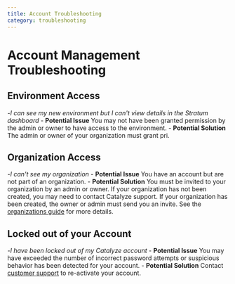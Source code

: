 ```yaml
---
title: Account Troubleshooting
category: troubleshooting
---
```


# Account Management Troubleshooting

## Environment Access
-*I can see my new environment but I can't view details in the Stratum dashboard*
    - **Potential Issue** You may not have been granted permission by the admin or owner to have access to the environment. 
    - **Potential Solution** The admin or owner of your organization must grant pri.

## Organization Access
-*I can't see my organization*
	- **Potential Issue** You have an account but are not part of an organization.
	- **Potential Solution** You must be invited to your organization by an admin or owner. If your organization has not been created, you may need to contact Catalyze support.  If your organization has been created, the owner or admin must send you an invite. See the [organizations guide](https://resources.catalyze.io/stratum/articles/concepts/organizations/) for more details.

## Locked out of your Account
-*I have been locked out of my Catalyze account*
	- **Potential Issue** You may have exceeded the number of incorrect password attempts or suspicious behavior has been detected for your account.
	- **Potential Solution** Contact [customer support](https://resources.catalyze.io/stratum/articles/contact/) to re-activate your account.














